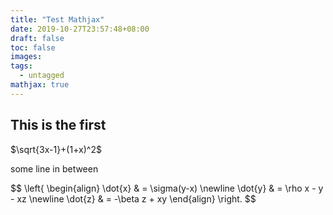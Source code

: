```yaml
---
title: "Test Mathjax"
date: 2019-10-27T23:57:48+08:00
draft: false
toc: false
images:
tags:
  - untagged
mathjax: true 
---
```


## This is the first

$\sqrt{3x-1}+(1+x)^2$


some line 
in between 

$$
\left{
\begin{align}
\dot{x} & = \sigma(y-x) \newline
\dot{y} & = \rho x - y - xz \newline
\dot{z} & = -\beta z + xy
\end{align}
\right.
$$